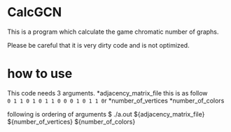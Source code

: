 # CalcGCN
This is a program which calculate the game chromatic number of graphs.

Please be careful that it is very dirty code and is not optimized.

# how to use
This code needs 3 arguments.
  *adjacency_matrix_file
    this is as follow
    ``` 
     0 1 1 0
     1 0 1 1
     0 0 0 1
     0 1 1 0
     ```r
  *number_of_vertices
  *number_of_colors
  
following is ordering of arguments
$ ./a.out ${adjacency_matrix_file} ${number_of_vertices} ${number_of_colors}
